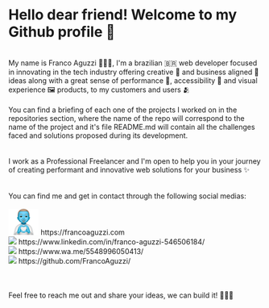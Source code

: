 # Hello dear friend! Welcome to my Github profile 👋
<br>
My name is Franco Aguzzi 👨🏼‍💻, I'm a brazilian 🇧🇷 web developer focused in innovating in the tech industry offering creative 🎨 and business aligned 🏤 ideas along with a great sense of performance 🚀, accessibility 🦾 and visual experience 🖼 products, to my customers and users 🫂
<br>
<br>
You can find a briefing of each one of the projects I worked on in the repositories section, where the name of the repo will correspond to the name of the project and it's file README.md will contain all the challenges faced and solutions proposed during its development.
<br>
<br>
<br>
I work as a Professional Freelancer and I'm open to help you in your journey of creating performant and innovative web solutions for your business ✨ 
<br>
<br>
<br>
You can find me and get in contact through the following social medias:
<br>
<br>
<img src="/personal-website.png" width="60px" /> https://francoaguzzi.com <br>
<img src="https://img.shields.io/badge/linkedin-%230077B5.svg?style=for-the-badge&logo=linkedin&logoColor=white" /> https://www.linkedin.com/in/franco-aguzzi-546506184/ <br>
<img src="https://img.shields.io/badge/WhatsApp-25D366?style=for-the-badge&logo=whatsapp&logoColor=white"/> https://www.wa.me/5548996050413/ <br>
<img src="https://img.shields.io/badge/github%20actions-%232671E5.svg?style=for-the-badge&logo=githubactions&logoColor=white"/> https://github.com/FrancoAguzzi/ <br>
<br>
<br>
<br>
Feel free to reach me out and share your ideas, we can build it! ✋🏼😉
